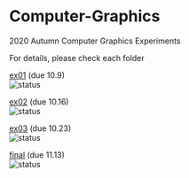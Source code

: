 # Computer-Graphics
2020 Autumn Computer Graphics Experiments

For details, please check each folder <br />

[ex01](https://github.com/Voychek1024/Computer-Graphics/tree/main/ex01) (due 10.9) <br />
![status](https://img.shields.io/badge/status-accepted-brightgreen)

[ex02](https://github.com/Voychek1024/Computer-Graphics/tree/main/ex02) (due 10.16) <br />
![status](https://img.shields.io/badge/status-completed-008080)

[ex03](https://github.com/Voychek1024/Computer-Graphics/tree/main/ex03) (due 10.23) <br />
![status](https://img.shields.io/badge/status-pending-lightgrey)

[final](https://github.com/Voychek1024/Computer-Graphics/tree/main/final) (due 11.13) <br />
![status](https://img.shields.io/badge/status-pending-lightgrey)

